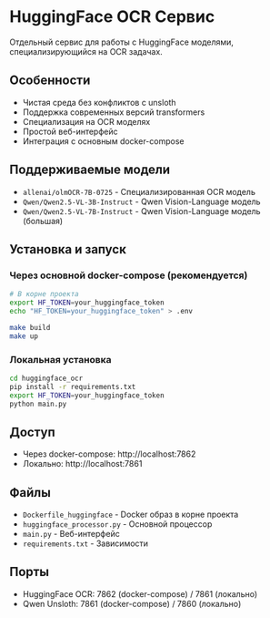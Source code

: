 # HuggingFace OCR Сервис

Отдельный сервис для работы с HuggingFace моделями, специализирующийся на OCR задачах.

## Особенности

- Чистая среда без конфликтов с unsloth
- Поддержка современных версий transformers
- Специализация на OCR моделях
- Простой веб-интерфейс
- Интеграция с основным docker-compose

## Поддерживаемые модели

- `allenai/olmOCR-7B-0725` - Специализированная OCR модель
- `Qwen/Qwen2.5-VL-3B-Instruct` - Qwen Vision-Language модель
- `Qwen/Qwen2.5-VL-7B-Instruct` - Qwen Vision-Language модель (большая)

## Установка и запуск

### Через основной docker-compose (рекомендуется)

```bash
# В корне проекта
export HF_TOKEN=your_huggingface_token
echo "HF_TOKEN=your_huggingface_token" > .env

make build
make up
```

### Локальная установка

```bash
cd huggingface_ocr
pip install -r requirements.txt
export HF_TOKEN=your_huggingface_token
python main.py
```

## Доступ

- Через docker-compose: http://localhost:7862
- Локально: http://localhost:7861

## Файлы

- `Dockerfile_huggingface` - Docker образ в корне проекта
- `huggingface_processor.py` - Основной процессор
- `main.py` - Веб-интерфейс
- `requirements.txt` - Зависимости

## Порты

- HuggingFace OCR: 7862 (docker-compose) / 7861 (локально)
- Qwen Unsloth: 7861 (docker-compose) / 7860 (локально)

